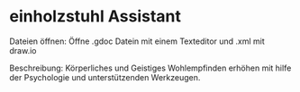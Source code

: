 # einholzstuhl Assistant

Dateien öffnen:
Öffne .gdoc Datein mit einem Texteditor und .xml mit draw.io

Beschreibung:
Körperliches und Geistiges Wohlempfinden erhöhen mit hilfe der Psychologie und unterstützenden Werkzeugen.
